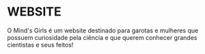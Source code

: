 # WEBSITE
O Mind's Girls é um website destinado para garotas e mulheres que possuem curiosidade pela ciência e que querem conhecer grandes cientistas e seus feitos!
